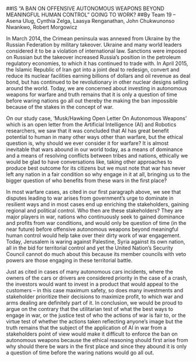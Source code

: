 ##IS “A BAN ON OFFENSIVE AUTONOMOUS WEAPONS BEYOND MEANINGFUL HUMAN CONTROL” GOING TO WORK?
##By Team 19 – Asena Ulug, Cynthia Zelga, Laasya Renganathan, John Chukwunonso Nwankwo, Robert Morgowicz

  In March 2014, the Crimean peninsula was annexed from Ukraine by the Russian Federation by military takeover. Ukraine and many world leaders considered it to be a violation of international law. Sanctions were imposed on Russian but the takeover increased Russia’s position in the petroleum regulatory economies, to which it has continued to trade with. In April 2015, the Islamic Republic of Iran got into a joint deal to redesign, convert and reduce its nuclear facilities earning billions of dollars and oil revenue as deal bond, but has continued to be revolutionary in other nuclear designs selling around the world. Today, we are concerned about investing in autonomous weapons for warfare and truth remains that it is only a question of time before waring nations go all out thereby the making the ban impossible because of the stakes in the concept of war.

  On our study case, ‘Musk/Hawking Open Letter On Autonomous Weapons’ which is an open letter from the Artificial Intelligence (AI) and Robotics researchers, we saw that it was concluded that AI has great benefit potential to human in many other ways other than warfare, but the ethical question is, why should we ever consider it for warfare?  It is almost inevitable that wars abound in our world today, as a means of dominance and a means of resolving conflicts between tribes and nations, ethically we would be glad to have conversations like, taking other approaches to produce best outcome for its citizens but we must note that war has never left any nation in a fair condition so why engage in it at all, bringing us to the bigger question of who benefits from these wars in the first place?

  In most warfare cases, as cited in our first paragraph above, we see that disputes leading to war arises from government’s urge to dominate in resilient ways and in most cases end up enriching the stakeholders, gaining regional and political control. Who then are these stakeholders? They are major players in war, nations who continuously seek to gained dominance and profits from war conditions, and would only be question of time (in the near future) before offensive autonomous weapons beyond meaningful human control would help take over their dirty work of war engagement. Today, Jerusalem is waring against Palestine, Syria against its own nation, all in the bid for territorial control and yet the United Nation’s Security Council cannot do much about this because its member councils with veto powers are those engaging in these territorial battle.

  Just as cited in cases of many autonomous cars incidents, where the owners of the cars or drivers are considered priority in the case of a crash, the investors would want to invest in a product that would appeal to the customers – in this case maximum safety, so does many investments and stakeholder prioritize their decisions to maximize profit, to which war and arms dealing are definitely part of it. In conclusion, we would be proud to argue on the contrary that the utilitarian test of what the best ways to engage in war, or the justice test of who the actions of war is fair to, or the virtue test of whether the actions taken reflecting anyone’s image but the truth remains that the subject of the application of AI in war from a stakeholders point of view would make it difficult to enforce the ban on autonomous weapons because the ethical reasoning should first arise from why should there be wars in the first place and since they abound it is only a question of time before the waring nations would go all out.
